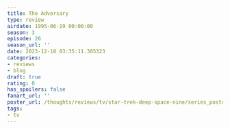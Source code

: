 ```yaml
---
title: The Adversary
type: review
airdate: 1995-06-19 00:00:00
season: 3
episode: 26
season_url: ''
date: 2023-12-10 03:35:11.305323
categories:
- reviews
- blog
draft: true
rating: 0
has_spoilers: false
fanart_url: ''
poster_url: /thoughts/reviews/tv/star-trek-deep-space-nine/series_poster.jpg
tags:
- tv
---
```


